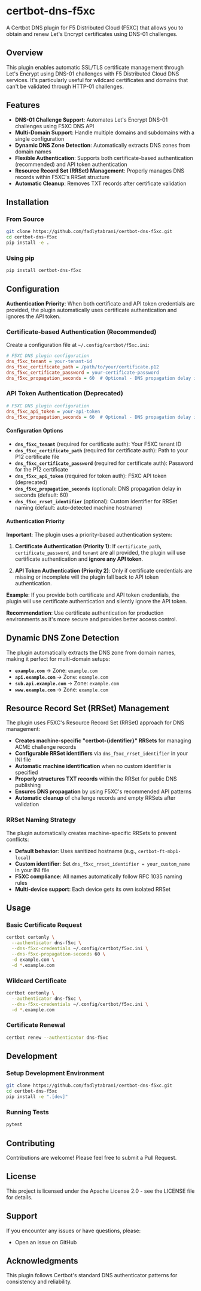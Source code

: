 # certbot-dns-f5xc

A Certbot DNS plugin for F5 Distributed Cloud (F5XC) that allows you to obtain and renew Let's Encrypt certificates using DNS-01 challenges.

## Overview

This plugin enables automatic SSL/TLS certificate management through Let's Encrypt using DNS-01 challenges with F5 Distributed Cloud DNS services. It's particularly useful for wildcard certificates and domains that can't be validated through HTTP-01 challenges.

## Features

- **DNS-01 Challenge Support**: Automates Let's Encrypt DNS-01 challenges using F5XC DNS API
- **Multi-Domain Support**: Handle multiple domains and subdomains with a single configuration
- **Dynamic DNS Zone Detection**: Automatically extracts DNS zones from domain names
- **Flexible Authentication**: Supports both certificate-based authentication (recommended) and API token authentication
- **Resource Record Set (RRSet) Management**: Properly manages DNS records within F5XC's RRSet structure
- **Automatic Cleanup**: Removes TXT records after certificate validation

## Installation

### From Source

```bash
git clone https://github.com/fadlytabrani/certbot-dns-f5xc.git
cd certbot-dns-f5xc
pip install -e .
```

### Using pip

```bash
pip install certbot-dns-f5xc
```

## Configuration

**Authentication Priority**: When both certificate and API token credentials are provided, the plugin automatically uses certificate authentication and ignores the API token.

### Certificate-based Authentication (Recommended)

Create a configuration file at `~/.config/certbot/f5xc.ini`:

```ini
# F5XC DNS plugin configuration
dns_f5xc_tenant = your-tenant-id
dns_f5xc_certificate_path = /path/to/your/certificate.p12
dns_f5xc_certificate_password = your-certificate-password
dns_f5xc_propagation_seconds = 60  # Optional - DNS propagation delay in seconds
```

### API Token Authentication (Deprecated)

```ini
# F5XC DNS plugin configuration
dns_f5xc_api_token = your-api-token
dns_f5xc_propagation_seconds = 60  # Optional - DNS propagation delay in seconds
```

#### Configuration Options

- **`dns_f5xc_tenant`** (required for certificate auth): Your F5XC tenant ID
- **`dns_f5xc_certificate_path`** (required for certificate auth): Path to your P12 certificate file
- **`dns_f5xc_certificate_password`** (required for certificate auth): Password for the P12 certificate
- **`dns_f5xc_api_token`** (required for token auth): F5XC API token (deprecated)
- **`dns_f5xc_propagation_seconds`** (optional): DNS propagation delay in seconds (default: 60)
- **`dns_f5xc_rrset_identifier`** (optional): Custom identifier for RRSet naming (default: auto-detected machine hostname)

#### Authentication Priority

**Important**: The plugin uses a priority-based authentication system:

1. **Certificate Authentication (Priority 1)**: If `certificate_path`, `certificate_password`, and `tenant` are all provided, the plugin will use certificate authentication and **ignore any API token**.

2. **API Token Authentication (Priority 2)**: Only if certificate credentials are missing or incomplete will the plugin fall back to API token authentication.

**Example**: If you provide both certificate and API token credentials, the plugin will use certificate authentication and silently ignore the API token.

**Recommendation**: Use certificate authentication for production environments as it's more secure and provides better access control.

## Dynamic DNS Zone Detection

The plugin automatically extracts the DNS zone from domain names, making it perfect for multi-domain setups:

- **`example.com`** → Zone: `example.com`
- **`api.example.com`** → Zone: `example.com`
- **`sub.api.example.com`** → Zone: `example.com`
- **`www.example.com`** → Zone: `example.com`

## Resource Record Set (RRSet) Management

The plugin uses F5XC's Resource Record Set (RRSet) approach for DNS management:

- **Creates machine-specific "certbot-{identifier}" RRSets** for managing ACME challenge records
- **Configurable RRSet identifiers** via `dns_f5xc_rrset_identifier` in your INI file
- **Automatic machine identification** when no custom identifier is specified
- **Properly structures TXT records** within the RRSet for public DNS publishing
- **Ensures DNS propagation** by using F5XC's recommended API patterns
- **Automatic cleanup** of challenge records and empty RRSets after validation

### RRSet Naming Strategy

The plugin automatically creates machine-specific RRSets to prevent conflicts:

- **Default behavior**: Uses sanitized hostname (e.g., `certbot-ft-mbp1-local`)
- **Custom identifier**: Set `dns_f5xc_rrset_identifier = your_custom_name` in your INI file
- **F5XC compliance**: All names automatically follow RFC 1035 naming rules
- **Multi-device support**: Each device gets its own isolated RRSet

## Usage

### Basic Certificate Request

```bash
certbot certonly \
  --authenticator dns-f5xc \
  --dns-f5xc-credentials ~/.config/certbot/f5xc.ini \
  --dns-f5xc-propagation-seconds 60 \
  -d example.com \
  -d *.example.com
```

### Wildcard Certificate

```bash
certbot certonly \
  --authenticator dns-f5xc \
  --dns-f5xc-credentials ~/.config/certbot/f5xc.ini \
  -d *.example.com
```

### Certificate Renewal

```bash
certbot renew --authenticator dns-f5xc
```

## Development

### Setup Development Environment

```bash
git clone https://github.com/fadlytabrani/certbot-dns-f5xc.git
cd certbot-dns-f5xc
pip install -e ".[dev]"
```

### Running Tests

```bash
pytest
```

## Contributing

Contributions are welcome! Please feel free to submit a Pull Request.

## License

This project is licensed under the Apache License 2.0 - see the LICENSE file for details.

## Support

If you encounter any issues or have questions, please:

- Open an issue on GitHub

## Acknowledgments

This plugin follows Certbot's standard DNS authenticator patterns for consistency and reliability.
